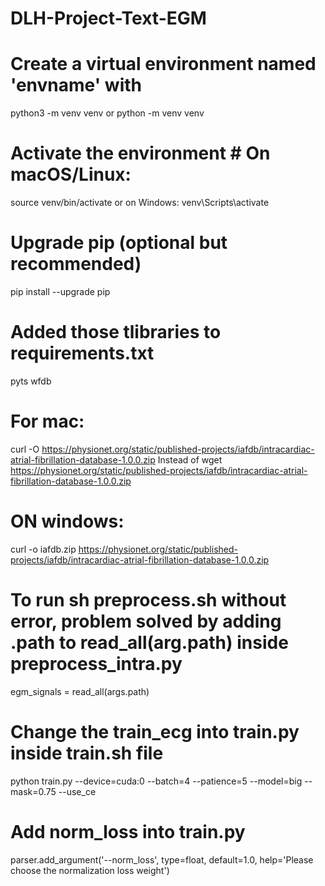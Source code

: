 # DLH-Project-Text-EGM
# Create a virtual environment named 'envname' with 
 python3 -m venv venv
 or
 python -m venv venv

# Activate the environment # On macOS/Linux: 
source venv/bin/activate
or 
on Windows: venv\Scripts\activate

# Upgrade pip (optional but recommended) 
pip install --upgrade pip

# Added those tlibraries to requirements.txt
pyts
wfdb

# For mac: 
curl -O https://physionet.org/static/published-projects/iafdb/intracardiac-atrial-fibrillation-database-1.0.0.zip
Instead of
wget https://physionet.org/static/published-projects/iafdb/intracardiac-atrial-fibrillation-database-1.0.0.zip


# ON windows:
curl -o iafdb.zip https://physionet.org/static/published-projects/iafdb/intracardiac-atrial-fibrillation-database-1.0.0.zip

# To run sh preprocess.sh without error, problem solved by adding .path to read_all(arg.path) inside preprocess_intra.py
egm_signals = read_all(args.path)

# Change the train_ecg into train.py inside train.sh file
python train.py --device=cuda:0 --batch=4 --patience=5 --model=big --mask=0.75 --use_ce

# Add norm_loss into train.py
parser.add_argument('--norm_loss', type=float, default=1.0, help='Please choose the normalization loss weight')

